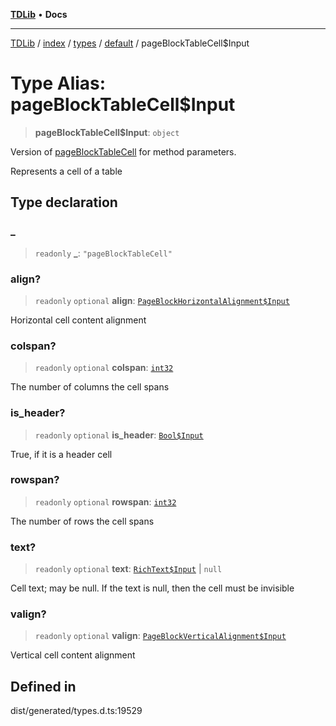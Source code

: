 [**TDLib**](../../../../../../README.md) • **Docs**

***

[TDLib](../../../../../../modules.md) / [index](../../../../../README.md) / [types](../../../README.md) / [default](../README.md) / pageBlockTableCell$Input

# Type Alias: pageBlockTableCell$Input

> **pageBlockTableCell$Input**: `object`

Version of [pageBlockTableCell](pageBlockTableCell-1.md) for method parameters.

Represents a cell of a table

## Type declaration

### \_

> `readonly` **\_**: `"pageBlockTableCell"`

### align?

> `readonly` `optional` **align**: [`PageBlockHorizontalAlignment$Input`](PageBlockHorizontalAlignment$Input.md)

Horizontal cell content alignment

### colspan?

> `readonly` `optional` **colspan**: [`int32`](int32-1.md)

The number of columns the cell spans

### is\_header?

> `readonly` `optional` **is\_header**: [`Bool$Input`](Bool$Input.md)

True, if it is a header cell

### rowspan?

> `readonly` `optional` **rowspan**: [`int32`](int32-1.md)

The number of rows the cell spans

### text?

> `readonly` `optional` **text**: [`RichText$Input`](RichText$Input.md) \| `null`

Cell text; may be null. If the text is null, then the cell must be invisible

### valign?

> `readonly` `optional` **valign**: [`PageBlockVerticalAlignment$Input`](PageBlockVerticalAlignment$Input.md)

Vertical cell content alignment

## Defined in

dist/generated/types.d.ts:19529
